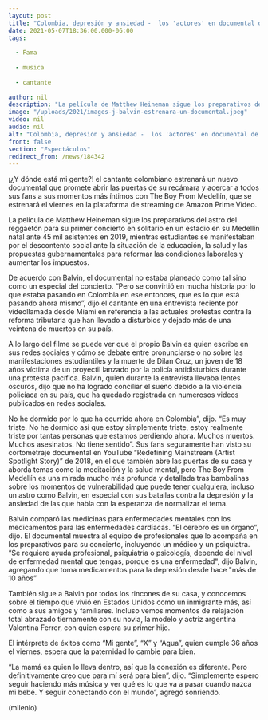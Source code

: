 ```yaml
---
layout: post
title: "Colombia, depresión y ansiedad -  los 'actores' en documental de J Balvin; se estrenará en Prime Video"
date: 2021-05-07T18:36:00.000-06:00
tags:
  
  - Fama
  
  - musica
  
  - cantante
  
author: nil
description: "La película de Matthew Heineman sigue los preparativos del astro del reggaetón para su primer concierto en solitario, mientras estudiantes se manifestaban por el descontento social en Colombia. "
image: "/uploads/2021/images-j-balvin-estrenara-un-documental.jpeg"
video: nil
audio: nil
alt: "Colombia, depresión y ansiedad -  los 'actores' en documental de J Balvin; se estrenará en Prime Video"
front: false
section: "Espectáculos"
redirect_from: /news/184342
---
```


¡¿Y dónde está mi gente?! el cantante colombiano estrenará un nuevo documental que promete abrir las puertas de su recámara y acercar a todos sus fans a sus momentos más íntimos con The Boy From Medellín, que se estrenará el viernes en la plataforma de streaming de Amazon Prime Video. 

La película de Matthew Heineman sigue los preparativos del astro del reggaetón para su primer concierto en solitario en un estadio en su Medellín natal ante 45 mil asistentes en 2019, mientras estudiantes se manifestaban por el descontento social ante la situación de la educación, la salud y las propuestas gubernamentales para reformar las condiciones laborales y aumentar los impuestos. 

De acuerdo con Balvin, el documental no estaba planeado como tal sino como un especial del concierto. “Pero se convirtió en mucha historia por lo que estaba pasando en Colombia en ese entonces, que es lo que está pasando ahora mismo”, dijo el cantante en una entrevista reciente por videollamada desde Miami en referencia a las actuales protestas contra la reforma tributaria que han llevado a disturbios y dejado más de una veintena de muertos en su país. 

A lo largo del filme se puede ver que el propio Balvin es quien escribe en sus redes sociales y cómo se debate entre pronunciarse o no sobre las manifestaciones estudiantiles y la muerte de Dilan Cruz, un joven de 18 años víctima de un proyectil lanzado por la policía antidisturbios durante una protesta pacífica. Balvin, quien durante la entrevista llevaba lentes oscuros, dijo que no ha logrado conciliar el sueño debido a la violencia policíaca en su país, que ha quedado registrada en numerosos videos publicados en redes sociales. 

No he dormido por lo que ha ocurrido ahora en Colombia”, dijo. “Es muy triste. No he dormido así que estoy simplemente triste, estoy realmente triste por tantas personas que estamos perdiendo ahora. Muchos muertos. Muchos asesinatos. No tiene sentido”. Sus fans seguramente han visto su cortometraje documental en YouTube “Redefining Mainstream (Artist Spotlight Story)” de 2018, en el que también abre las puertas de su casa y aborda temas como la meditación y la salud mental, pero The Boy From Medellín es una mirada mucho más profunda y detallada tras bambalinas sobre los momentos de vulnerabilidad que puede tener cualquiera, incluso un astro como Balvin, en especial con sus batallas contra la depresión y la ansiedad de las que habla con la esperanza de normalizar el tema. 

Balvin comparó las medicinas para enfermedades mentales con los medicamentos para las enfermedades cardíacas. “El cerebro es un órgano”, dijo. El documental muestra al equipo de profesionales que lo acompaña en los preparativos para su concierto, incluyendo un médico y un psiquiatra. “Se requiere ayuda profesional, psiquiatría o psicología, depende del nivel de enfermedad mental que tengas, porque es una enfermedad", dijo Balvin, agregando que toma medicamentos para la depresión desde hace "más de 10 años” 

También sigue a Balvin por todos los rincones de su casa, y conocemos sobre el tiempo que vivió en Estados Unidos como un inmigrante más, así como a sus amigos y familiares. Incluso vemos momentos de relajación total abrazado tiernamente con su novia, la modelo y actriz argentina Valentina Ferrer, con quien espera su primer hijo. 

El intérprete de éxitos como “Mi gente”, “X” y “Agua”, quien cumple 36 años el viernes, espera que la paternidad lo cambie para bien. 

“La mamá es quien lo lleva dentro, así que la conexión es diferente. Pero definitivamente creo que para mí será para bien”, dijo. “Simplemente espero seguir haciendo más música y ver qué es lo que va a pasar cuando nazca mi bebé. Y seguir conectando con el mundo”, agregó sonriendo. 

(milenio)
